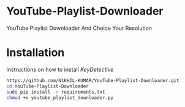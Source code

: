# YouTube-Playlist-Downloader
YouTube Playlist Downloader And Choice Your Resolution

# Installation
Instructions on how to install *KeyDetective*
```bash
https://github.com/N1KHIL-KUMAR/YouTube-Playlist-Downloader.git
cd YouTube-Playlist-Downloader
sudo pip install -r requirements.txt
chmod +x youtube_playlist_downloader.py
```
